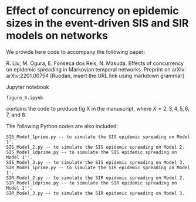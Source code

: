 # Effect of concurrency on epidemic sizes in the event-driven SIS and SIR models on networks

We provide here code to accompany the following paper:

R. Liu, M. Ogura, E. Fonseca dos Reis, N. Masuda. 
Effects of concurrency on epidemic spreading in Markovian temporal networks. 
Preprint on arXiv: arXiv:2201.00754 [Ruodan, insert the URL link using markdown grammar]

Jupyter notebook
```
figure_X.ipynb
```
contains the code to produce fig X in the manuscript, where $X = 2, 3, 4, 5, 6, 7$, and $8$.

The following Python codes are also included:
```
SIS_Model_1prime.py -- to simulate the SIS epidemic spreading on Model 1'.
SIS_Model_2.py -- to simulate the SIS epidemic spreading on Model 2.
SIS_Model_1dprime.py -- to simulate the SIS epidemic spreading on Model 1''.
SIS_Model_3.py -- to simulate the SIS epidemic spreading on Model 3.
SIR_Model_1prime.py -- to simulate the SIR epidemic spreading on Model 1'.
SIR_Model_2.py -- to simulate the SIR epidemic spreading on Model 2.
SIR_Model_1dprime.py -- to simulate the SIR epidemic spreading on Model 1''.
SIR_Model_3.py -- to simulate the SIR epidemic spreading on Model 3.
```
